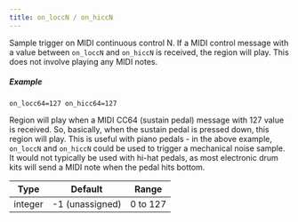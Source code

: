 ```yaml
---
title: on_loccN / on_hiccN
---
```

Sample trigger on MIDI continuous control N. If a MIDI control message with a
value between `on_loccN` and `on_hiccN` is received, the region will play.
This does not involve playing any MIDI notes.

##### Example

```
on_locc64=127 on_hicc64=127
```

Region will play when a MIDI CC64 (sustain pedal) message with 127 value is
received. So, basically, when the sustain pedal is pressed down, this region will play.
This is useful with piano pedals - in the above example, `on_loccN` and `on_hiccN`
could be used to trigger a mechanical noise sample. It would not typically be
used with hi-hat pedals, as most electronic drum kits will send a MIDI note when
the pedal hits bottom.


| Type    | Default         | Range    |
| ---     | ---             | ---      |
| integer | -1 (unassigned) | 0 to 127 |

